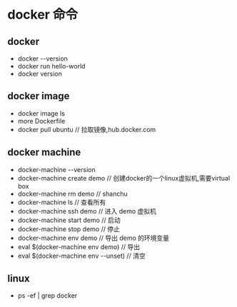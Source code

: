 # docker 命令

## docker
- docker --version
- docker run hello-world
- docker version


## docker image
- docker image ls
- more Dockerfile
- docker pull ubuntu // 拉取镜像,hub.docker.com


## docker machine
- docker-machine --version
- docker-machine create demo // 创建docker的一个linux虚拟机,需要virtual box
- docker-machine rm demo // shanchu 
- docker-machine ls // 查看所有
- docker-machine ssh demo // 进入 demo 虚拟机
- docker-machine start demo // 启动
- docker-machine stop demo // 停止
- docker-machine env demo // 导出 demo 的环境变量
- eval $(docker-machine env demo) // 导出
- eval $(docker-machine env --unset) // 清空



 ## linux
- ps -ef | grep docker